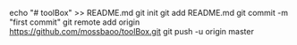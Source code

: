 echo "# toolBox" >> README.md
git init
git add README.md
git commit -m "first commit"
git remote add origin https://github.com/mossbaoo/toolBox.git
git push -u origin master